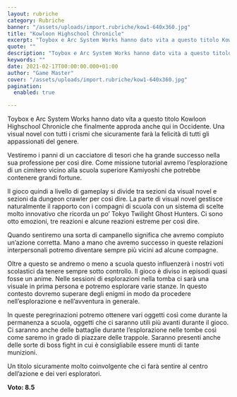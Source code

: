 ```yaml
---
layout: rubriche
category: Rubriche
banner: "/assets/uploads/import.rubriche/kow1-640x360.jpg"
title: "Kowloon Highschool Chronicle"
excerpt: "Toybox e Arc System Works hanno dato vita a questo titolo Kowloon Highschool Chronicle che finalmente approda anche qui in Occidente. Una visual novel con tutti i crismi che sicuramente farà la felicità di tutti gli appassionati del genere. Vestiremo i panni di un cacciatore di tesori che ha grande successo nella sua professione per [&hellip"
quote: ""
description: "Toybox e Arc System Works hanno dato vita a questo titolo Kowloon Highschool Chronicle che finalmente approda anche qui in Occidente. Una visual novel con tutti i crismi che sicuramente farà la felicità di tutti gli appassionati del genere. Vestiremo i panni di un cacciatore di tesori che ha grande successo nella sua professione per [&hellip"
keywords: ""
date: 2021-02-17T00:00:00.000+01:00
author: "Game Master"
cover: "/assets/uploads/import.rubriche/kow1-640x360.jpg"
pagination:
  enabled: true

---
```


Toybox e Arc System Works hanno dato vita a questo titolo Kowloon Highschool Chronicle che finalmente approda anche qui in Occidente. Una visual novel con tutti i crismi che sicuramente farà la felicità di tutti gli appassionati del genere.

Vestiremo i panni di un cacciatore di tesori che ha grande successo nella sua professione per così dire. Come missione tutorial avremo l’esplorazione di un cimitero vicino alla scuola superiore Kamiyoshi che potrebbe contenere grandi fortune.

Il gioco quindi a livello di gameplay si divide tra sezioni da visual novel e sezioni da dungeon crawler per così dire. La parte di visual novel gestisce naturalmente il rapporto con i compagni di scuola con un sistema di scelte molto innovativo che ricorda un po’ Tokyo Twilight Ghost Hunters. Ci sono otto emozioni, tre reazioni e alcune reazioni estreme per così dire.

Quando sentiremo una sorta di campanello significa che avremo compiuto un’azione corretta. Mano a mano che avremo successo in queste relazioni interpersonali potremo diventare sempre più vicini ad alcune compagne.

Oltre a questo se andremo o meno a scuola questo influenzerà i nostri voti scolastici da tenere sempre sotto controllo. Il gioco è diviso in episodi quasi fosse un anime. Nelle sessioni di esplorazioni nella tomba ci sarà una visuale in prima persona e potremo esplorare varie stanze. In questo contesto dovremo superare degli enigmi in modo da procedere nell’esplorazione e nell’avventura in generale.

In queste peregrinazioni potremo ottenere vari oggetti così come durante la permanenza a scuola, oggetti che ci saranno utili più avanti durante il gioco. Ci saranno anche delle battaglie durante l’esplorazione nelle tombe così come saremo in grado di piazzare delle trappole. Saranno presenti anche delle sorte di boss fight in cui è consigliabile essere munti di tante munizioni.

Un titolo sicuramente molto coinvolgente che ci farà sentire al centro dell’azione e dei veri esploratori.

**Voto: 8.5**